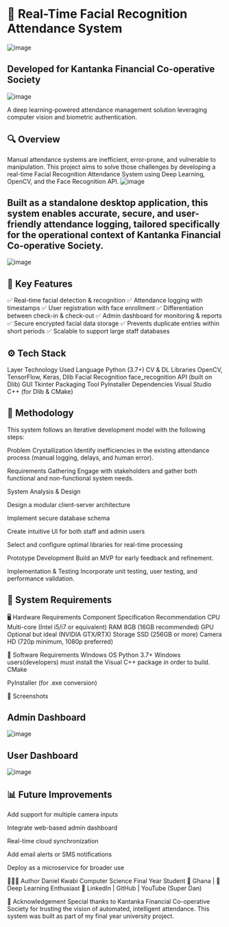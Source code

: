# 📸 Real-Time Facial Recognition Attendance System
![image](https://github.com/user-attachments/assets/1b688437-ee45-4dd0-bc9e-ab75bb567e4b)


## Developed for Kantanka Financial Co-operative Society
![image](https://github.com/user-attachments/assets/5cc33518-b3cf-4b50-9525-794802cb1611)


A deep learning-powered attendance management solution leveraging computer vision and biometric authentication.

## 🔍 Overview
Manual attendance systems are inefficient, error-prone, and vulnerable to manipulation. This project aims to solve those challenges by developing a real-time Facial Recognition Attendance System using Deep Learning, OpenCV, and the Face Recognition API.
![image](https://github.com/user-attachments/assets/976499f0-8e0f-477d-b1d3-546b1c749b6f)


## Built as a standalone desktop application, this system enables accurate, secure, and user-friendly attendance logging, tailored specifically for the operational context of Kantanka Financial Co-operative Society.
![image](https://github.com/user-attachments/assets/5e99054b-3e62-492d-9091-71514a094f47)


## 🎯 Key Features
✅ Real-time facial detection & recognition
✅ Attendance logging with timestamps
✅ User registration with face enrollment
✅ Differentiation between check-in & check-out
✅ Admin dashboard for monitoring & reports
✅ Secure encrypted facial data storage
✅ Prevents duplicate entries within short periods
✅ Scalable to support large staff databases

## ⚙️ Tech Stack
Layer	Technology Used
Language	Python (3.7+)
CV & DL Libraries	OpenCV, TensorFlow, Keras, Dlib
Facial Recognition	face_recognition API (built on Dlib)
GUI	Tkinter
Packaging Tool	PyInstaller
Dependencies	Visual Studio C++ (for Dlib & CMake)

## 🧠 Methodology
This system follows an iterative development model with the following steps:

Problem Crystallization
Identify inefficiencies in the existing attendance process (manual logging, delays, and human error).

Requirements Gathering
Engage with stakeholders and gather both functional and non-functional system needs.

System Analysis & Design

Design a modular client-server architecture

Implement secure database schema

Create intuitive UI for both staff and admin users

Select and configure optimal libraries for real-time processing

Prototype Development
Build an MVP for early feedback and refinement.

Implementation & Testing
Incorporate unit testing, user testing, and performance validation.

## 🧪 System Requirements

🖥️ Hardware Requirements
Component	Specification Recommendation
CPU	Multi-core (Intel i5/i7 or equivalent)
RAM	8GB (16GB recommended)
GPU	Optional but ideal (NVIDIA GTX/RTX)
Storage	SSD (256GB or more)
Camera	HD (720p minimum, 1080p preferred)

💽 Software Requirements
Windows OS
Python 3.7+
Windows users(developers) must install the Visual C++ package in order to build. 
CMake

PyInstaller (for .exe conversion)

📸 Screenshots
## Admin Dashboard 
![image](https://github.com/user-attachments/assets/66e9faea-8630-4d42-9ff6-9f75daa589be)

## User Dashboard 
![image](https://github.com/user-attachments/assets/ae57ac2c-5767-415d-a79a-4eb285348a8d)



## 📊 Future Improvements
Add support for multiple camera inputs

Integrate web-based admin dashboard

Real-time cloud synchronization

Add email alerts or SMS notifications

Deploy as a microservice for broader use

👨🏽‍💻 Author
Daniel Kwabi
Computer Science Final Year Student
📍 Ghana | 🧠 Deep Learning  Enthusiast
🔗 LinkedIn | GitHub | YouTube (Super Dan)


📜 Acknowledgement
Special thanks to Kantanka Financial Co-operative Society for trusting the vision of automated, intelligent attendance. This system was built as part of my final year university project.

